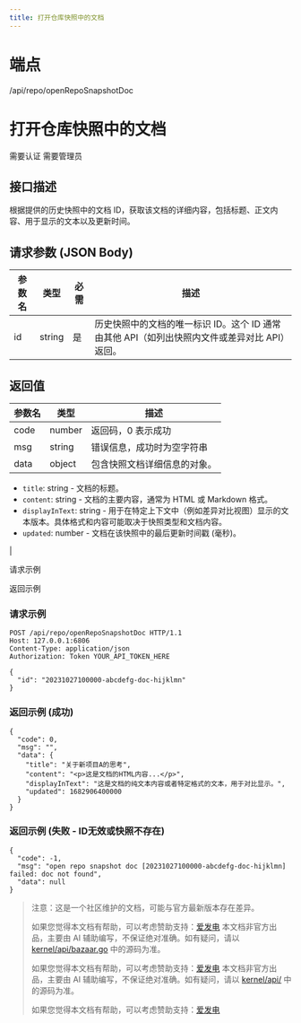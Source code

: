 ```yaml
---
title: 打开仓库快照中的文档
---
```

# 端点

/api/repo/openRepoSnapshotDoc

# 打开仓库快照中的文档

需要认证 需要管理员

## 接口描述

根据提供的历史快照中的文档 ID，获取该文档的详细内容，包括标题、正文内容、用于显示的文本以及更新时间。

## 请求参数 (JSON Body)

| 参数名 | 类型 | 必需 | 描述 |
| --- | --- | --- | --- |
| id | string | 是 | 历史快照中的文档的唯一标识 ID。这个 ID 通常由其他 API（如列出快照内文件或差异对比 API）返回。 |

## 返回值

| 参数名 | 类型 | 描述 |
| --- | --- | --- |
| code | number | 返回码，0 表示成功 |
| msg | string | 错误信息，成功时为空字符串 |
| data | object | 包含快照文档详细信息的对象。
-   `title`: string - 文档的标题。
-   `content`: string - 文档的主要内容，通常为 HTML 或 Markdown 格式。
-   `displayInText`: string - 用于在特定上下文中（例如差异对比视图）显示的文本版本。具体格式和内容可能取决于快照类型和文档内容。
-   `updated`: number - 文档在该快照中的最后更新时间戳 (毫秒)。

 |

请求示例

返回示例

### 请求示例

```
POST /api/repo/openRepoSnapshotDoc HTTP/1.1
Host: 127.0.0.1:6806
Content-Type: application/json
Authorization: Token YOUR_API_TOKEN_HERE

{
  "id": "20231027100000-abcdefg-doc-hijklmn"
}
```

### 返回示例 (成功)

```
{
  "code": 0,
  "msg": "",
  "data": {
    "title": "关于新项目A的思考",
    "content": "<p>这是文档的HTML内容...</p>",
    "displayInText": "这是文档的纯文本内容或者特定格式的文本，用于对比显示。",
    "updated": 1682906400000
  }
}
```

### 返回示例 (失败 - ID无效或快照不存在)

```
{
  "code": -1,
  "msg": "open repo snapshot doc [20231027100000-abcdefg-doc-hijklmn] failed: doc not found",
  "data": null
}
```

> 注意：这是一个社区维护的文档，可能与官方最新版本存在差异。
> 
> 如果您觉得本文档有帮助，可以考虑赞助支持：[爱发电](https://afdian.com/a/leolee9086?tab=feed)
> 本文档非官方出品，主要由 AI 辅助编写，不保证绝对准确。如有疑问，请以 [kernel/api/bazaar.go](https://github.com/siyuan-note/siyuan/blob/master/kernel/api/bazaar.go) 中的源码为准。
> 
> 如果您觉得本文档有帮助，可以考虑赞助支持：[爱发电](https://afdian.com/a/leolee9086?tab=feed)
> 本文档非官方出品，主要由 AI 辅助编写，不保证绝对准确。如有疑问，请以 [kernel/api/](https://github.com/siyuan-note/siyuan/blob/master/kernel/api/) 中的源码为准。
> 
> 如果您觉得本文档有帮助，可以考虑赞助支持：[爱发电](https://afdian.com/a/leolee9086?tab=feed)

